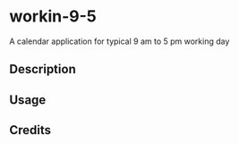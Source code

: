 # workin-9-5
A calendar application for typical 9 am to 5 pm working day

## Description

## Usage

## Credits